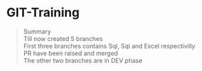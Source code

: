 # GIT-Training

> Summary<br/>
> Till now created 5 branches<br/>
> First three branches contains Sql, Sql and Excel respectivilly<br/>
> PR have been raised and merged<br/>
> The other two branches are in DEV phase<br/>
